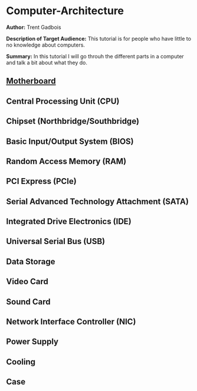 # Computer-Architecture
**Author:** Trent Gadbois

**Description of Target Audience:** This tutorial is for people who have little to no knowledge about computers.

**Summary:** In this tutorial I will go throuh the different parts in a computer and talk a bit about what they do.

## [Motherboard](README.md)
## Central Processing Unit (CPU)
## Chipset (Northbridge/Southbridge)
## Basic Input/Output System (BIOS)
## Random Access Memory (RAM)
## PCI Express (PCIe)
## Serial Advanced Technology Attachment (SATA)
## Integrated Drive Electronics (IDE)
## Universal Serial Bus (USB)
## Data Storage
## Video Card
## Sound Card
## Network Interface Controller (NIC)
## Power Supply
## Cooling
## Case
